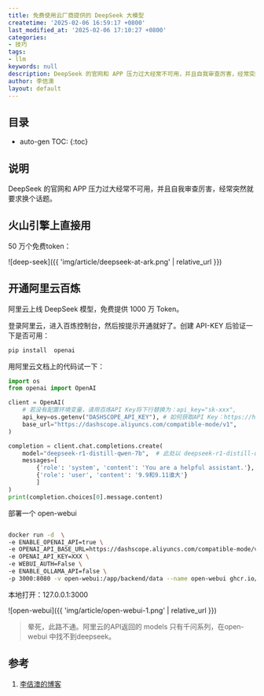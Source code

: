 ```yaml
---
title: 免费使用云厂商提供的 DeepSeek 大模型
createtime: '2025-02-06 16:59:17 +0800'
last_modified_at: '2025-02-06 17:10:27 +0800'
categories:
- 技巧
tags:
- llm
keywords: null
description: DeepSeek 的官网和 APP 压力过大经常不可用，并且自我审查厉害，经常突然就要求换个话题。
author: 李佶澳
layout: default
---
```


## 目录

* auto-gen TOC:
{:toc}

## 说明

DeepSeek 的官网和 APP 压力过大经常不可用，并且自我审查厉害，经常突然就要求换个话题。


## 火山引擎上直接用

50 万个免费token：

![deep-seek]({{ 'img/article/deepseek-at-ark.png' | relative_url }})
 
## 开通阿里云百炼

阿里云上线 DeepSeek 模型，免费提供 1000 万 Token。


登录阿里云，进入百炼控制台，然后按提示开通就好了。创建 API-KEY 后验证一下是否可用：

```bash
pip install  openai
```

用阿里云文档上的代码试一下：

```python
import os
from openai import OpenAI

client = OpenAI(
    # 若没有配置环境变量，请用百炼API Key将下行替换为：api_key="sk-xxx",
    api_key=os.getenv("DASHSCOPE_API_KEY"), # 如何获取API Key：https://help.aliyun.com/zh/model-studio/developer-reference/get-api-key
    base_url="https://dashscope.aliyuncs.com/compatible-mode/v1",
)

completion = client.chat.completions.create(
    model="deepseek-r1-distill-qwen-7b",  # 此处以 deepseek-r1-distill-qwen-7b 为例，可按需更换模型名称。
    messages=[
        {'role': 'system', 'content': 'You are a helpful assistant.'},
        {'role': 'user', 'content': '9.9和9.11谁大'}
        ]
)
print(completion.choices[0].message.content)
```



部署一个  open-webui

```bash

docker run -d  \
-e ENABLE_OPENAI_API=true \
-e OPENAI_API_BASE_URL=https://dashscope.aliyuncs.com/compatible-mode/v1 \
-e OPENAI_API_KEY=XXX \
-e WEBUI_AUTH=False \
-e ENABLE_OLLAMA_API=false \
-p 3000:8080 -v open-webui:/app/backend/data --name open-webui ghcr.io/open-webui/open-webui:main
```


本地打开：127.0.0.1:3000

![open-webui]({{ 'img/article/open-webui-1.png' | relative_url }})


>晕死，此路不通。阿里云的API返回的 models 只有千问系列，在open-webui 中找不到deepseek。


## 参考

1. [李佶澳的博客][1]

[1]: https://www.lijiaocn.com "李佶澳的博客"
